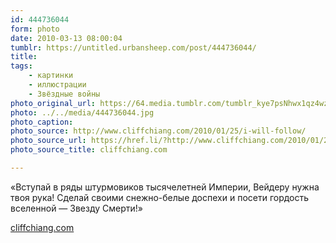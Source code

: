 ```yaml
---
id: 444736044
form: photo
date: 2010-03-13 08:00:04
tumblr: https://untitled.urbansheep.com/post/444736044/
title:
tags:
    - картинки
    - иллюстрации
    - Звёздные войны
photo_original_url: https://64.media.tumblr.com/tumblr_kye7psNhwx1qz4wzio1_1280.jpg
photo: ../../media/444736044.jpg
photo_caption:
photo_source: http://www.cliffchiang.com/2010/01/25/i-will-follow/
photo_source_url: https://href.li/?http://www.cliffchiang.com/2010/01/25/i-will-follow/
photo_source_title: cliffchiang.com

---
```


<p>«Вступай в ряды штурмовиков тысячелетней Империи, Вейдеру нужна твоя рука! Сделай своими снежно-белые доспехи и посети гордость вселенной — Звезду Смерти!»</p>

<p><a href="http://www.cliffchiang.com/2010/01/25/i-will-follow/">cliffchiang.com</a></p>
